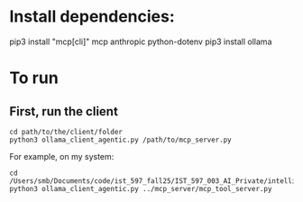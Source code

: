 # Install dependencies:
pip3 install "mcp[cli]" mcp anthropic python-dotenv
pip3 install ollama

# To run
## First, run the client

```
cd path/to/the/client/folder
python3 ollama_client_agentic.py /path/to/mcp_server.py
```

For example, on my system:

```
cd /Users/smb/Documents/code/ist_597_fall25/IST_597_003_AI_Private/intelligent_terminal/mcp_client
python3 ollama_client_agentic.py ../mcp_server/mcp_tool_server.py
```
